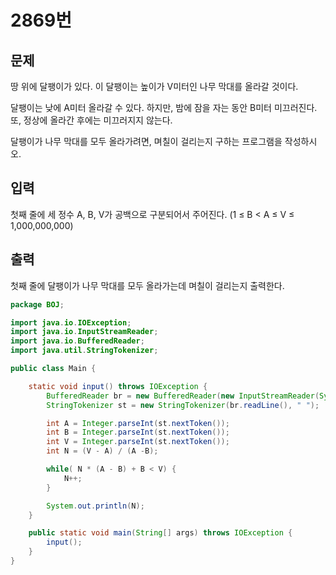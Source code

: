 # 2869번

## 문제

땅 위에 달팽이가 있다. 이 달팽이는 높이가 V미터인 나무 막대를 올라갈 것이다.

달팽이는 낮에 A미터 올라갈 수 있다. 하지만, 밤에 잠을 자는 동안 B미터 미끄러진다. 또, 정상에 올라간 후에는 미끄러지지 않는다.

달팽이가 나무 막대를 모두 올라가려면, 며칠이 걸리는지 구하는 프로그램을 작성하시오.

## 입력

첫째 줄에 세 정수 A, B, V가 공백으로 구분되어서 주어진다. (1 ≤ B < A ≤ V ≤ 1,000,000,000)

## 출력

첫째 줄에 달팽이가 나무 막대를 모두 올라가는데 며칠이 걸리는지 출력한다.



~~~java
package BOJ;

import java.io.IOException;
import java.io.InputStreamReader;
import java.io.BufferedReader;
import java.util.StringTokenizer;

public class Main {

	static void input() throws IOException {
		BufferedReader br = new BufferedReader(new InputStreamReader(System.in));
		StringTokenizer st = new StringTokenizer(br.readLine(), " ");

		int A = Integer.parseInt(st.nextToken());
		int B = Integer.parseInt(st.nextToken());
		int V = Integer.parseInt(st.nextToken());
		int N = (V - A) / (A -B);

		while( N * (A - B) + B < V) {
			N++;
		}

		System.out.println(N);
	}

	public static void main(String[] args) throws IOException {
		input();
	}
}
~~~

